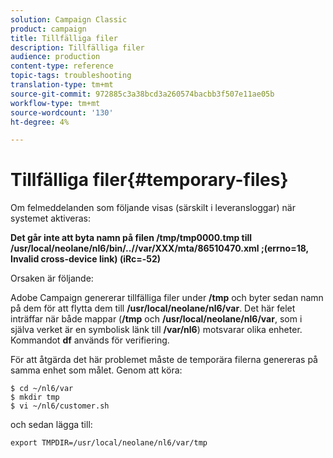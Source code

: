 ```yaml
---
solution: Campaign Classic
product: campaign
title: Tillfälliga filer
description: Tillfälliga filer
audience: production
content-type: reference
topic-tags: troubleshooting
translation-type: tm+mt
source-git-commit: 972885c3a38bcd3a260574bacbb3f507e11ae05b
workflow-type: tm+mt
source-wordcount: '130'
ht-degree: 4%

---
```



# Tillfälliga filer{#temporary-files}

Om felmeddelanden som följande visas (särskilt i leveransloggar) när systemet aktiveras:

**Det går inte att byta namn på filen /tmp/tmp0000.tmp till /usr/local/neolane/nl6/bin/..//var/XXX/mta/86510470.xml ;(errno=18, Invalid cross-device link) (iRc=-52)**

Orsaken är följande:

Adobe Campaign genererar tillfälliga filer under **/tmp** och byter sedan namn på dem för att flytta dem till **/usr/local/neolane/nl6/var**. Det här felet inträffar när både mappar (**/tmp** och **/usr/local/neolane/nl6/var**, som i själva verket är en symbolisk länk till **/var/nl6**) motsvarar olika enheter. Kommandot **df** används för verifiering.

För att åtgärda det här problemet måste de temporära filerna genereras på samma enhet som målet. Genom att köra:

```
$ cd ~/nl6/var
$ mkdir tmp
$ vi ~/nl6/customer.sh
```

och sedan lägga till:

```
export TMPDIR=/usr/local/neolane/nl6/var/tmp 
```


